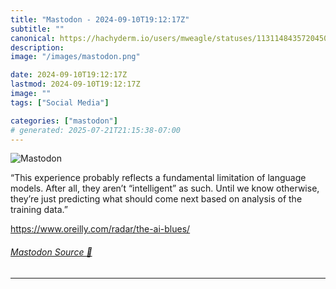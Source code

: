 ```yaml
---
title: "Mastodon - 2024-09-10T19:12:17Z"
subtitle: ""
canonical: https://hachyderm.io/users/mweagle/statuses/113114843572045082
description:
image: "/images/mastodon.png"

date: 2024-09-10T19:12:17Z
lastmod: 2024-09-10T19:12:17Z
image: ""
tags: ["Social Media"]

categories: ["mastodon"]
# generated: 2025-07-21T21:15:38-07:00
---
```

![Mastodon](/images/mastodon.png)

<p>“This experience probably reflects a fundamental limitation of language models. After all, they aren’t “intelligent” as such. Until we know otherwise, they’re just predicting what should come next based on analysis of the training data.”</p><p><a href="https://www.oreilly.com/radar/the-ai-blues/" target="_blank" rel="nofollow noopener noreferrer" translate="no"><span class="invisible">https://www.</span><span class="ellipsis">oreilly.com/radar/the-ai-blues</span><span class="invisible">/</span></a></p>


###### [Mastodon Source 🐘](https://hachyderm.io/@mweagle/113114843572045082)

___
